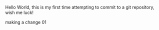 Hello World, this is my first time attempting to commit to a 
git repository, wish me luck!

making a change 01
